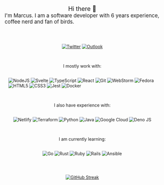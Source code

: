  
 <div style=" display: flex; justify-content: center; flex-direction: column; margin-bottom: 3rem">
 <p style="margin: 0 auto; font-size: 140%">Hi there 👋 </p>

 <p style="margin: 0 auto; font-size: 120%">I'm Marcus. I am a software developer with 6 years experience,  coffee nerd and fan of birds.</p>

</div>
<div style=" display: flex; flex-direction: column">
<div style="margin: 0 auto 2rem auto; max-width: 30rem; display: flex; flex-direction: column">

<a href="https://twitter.com/weekendgeek_the" rel="some text">![Twitter](https://img.shields.io/badge/Twitter-%231DA1F2.svg?style=for-the-badge&logo=Twitter&logoColor=white)</a>
<a href="mailto:deh.marcus@outlook.de" rel="some text">![Outlook](https://img.shields.io/badge/Microsoft_Outlook-0078D4?style=for-the-badge&logo=microsoft-outlook&logoColor=white)</a>
</div>

<div style="margin: 0 auto 2rem auto; max-width: 30rem; display: flex; flex-direction: column">

<div style="margin: 0 auto 1rem auto">
I mostly work with:
</div>

<div style="max-width: 30rem; display: flex; justify-content: center">

![NodeJS](https://img.shields.io/badge/node.js-6DA55F?style=for-the-badge&logo=node.js&logoColor=white)
![Svelte](https://img.shields.io/badge/svelte-%23f1413d.svg?style=for-the-badge&logo=svelte&logoColor=white)
![TypeScript](https://img.shields.io/badge/typescript-%23007ACC.svg?style=for-the-badge&logo=typescript&logoColor=white)
![React](https://img.shields.io/badge/react-%2320232a.svg?style=for-the-badge&logo=react&logoColor=%2361DAFB)
![Git](https://img.shields.io/badge/git-%23F05033.svg?style=for-the-badge&logo=git&logoColor=white)
![WebStorm](https://img.shields.io/badge/webstorm-143?style=for-the-badge&logo=webstorm&logoColor=white&color=black)
![Fedora](https://img.shields.io/badge/Fedora-294172?style=for-the-badge&logo=fedora&logoColor=white)
![HTML5](https://img.shields.io/badge/html5-%23E34F26.svg?style=for-the-badge&logo=html5&logoColor=white)
![CSS3](https://img.shields.io/badge/css3-%231572B6.svg?style=for-the-badge&logo=css3&logoColor=white)
![Jest](https://img.shields.io/badge/-jest-%23C21325?style=for-the-badge&logo=jest&logoColor=white)
![Docker](https://img.shields.io/badge/docker-%230db7ed.svg?style=for-the-badge&logo=docker&logoColor=white)

</div>
</div>

<div style="margin: 0 auto 2rem auto; max-width: 30rem; display: flex; flex-direction: column">

<div style="margin: 0 auto 1rem auto">
I also have experience with: 
</div>

<div style="margin: 0 auto; max-width: 30rem; display: flex; justify-content: center">

![Netlify](https://img.shields.io/badge/netlify-%23000000.svg?style=for-the-badge&logo=netlify&logoColor=#00C7B7)
![Terraform](https://img.shields.io/badge/terraform-%235835CC.svg?style=for-the-badge&logo=terraform&logoColor=white)
![Python](https://img.shields.io/badge/python-3670A0?style=for-the-badge&logo=python&logoColor=ffdd54)
![Java](https://img.shields.io/badge/java-%23ED8B00.svg?style=for-the-badge&logo=java&logoColor=white)
![Google Cloud](https://img.shields.io/badge/GoogleCloud-%234285F4.svg?style=for-the-badge&logo=google-cloud&logoColor=white)
![Deno JS](https://img.shields.io/badge/deno%20js-000000?style=for-the-badge&logo=deno&logoColor=white)
</div>

</div>

<div style="margin: 0 auto; max-width: 30rem; display: flex; flex-direction: column">

<div style="margin: 0 auto 1rem auto">
I am currently learning:
</div>

<div style="margin: 0 auto; max-width: 30rem; display: flex; justify-content: center">

![Go](https://img.shields.io/badge/go-%2300ADD8.svg?style=for-the-badge&logo=go&logoColor=white)
![Rust](https://img.shields.io/badge/rust-%23000000.svg?style=for-the-badge&logo=rust&logoColor=white)
![Ruby](https://img.shields.io/badge/ruby-%23CC342D.svg?style=for-the-badge&logo=ruby&logoColor=white)
![Rails](https://img.shields.io/badge/rails-%23CC0000.svg?style=for-the-badge&logo=ruby-on-rails&logoColor=white)
![Ansible](https://img.shields.io/badge/ansible-%231A1918.svg?style=for-the-badge&logo=ansible&logoColor=white)


</div>
</div>

<div  style="margin: 2rem auto 0 auto;">

[![GitHub Streak](https://github-readme-streak-stats.herokuapp.com/?user=theweekendgeek&theme=dark)](https://git.io/streak-stats)

</div>

</div>


<!--
**theweekendgeek/theweekendgeek** is a ✨ _special_ ✨ repository because its `README.md` (this file) appears on your GitHub profile.

Here are some ideas to get you started:

- 🔭 I’m currently working on ...
- 🌱 I’m currently learning ...
- 👯 I’m looking to collaborate on ...
- 🤔 I’m looking for help with ...
- 💬 Ask me about ...
- 📫 How to reach me: ...
- 😄 Pronouns: ...
- ⚡ Fun fact: ...
-->
